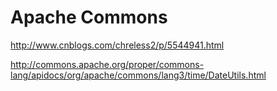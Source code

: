# Apache Commons 



http://www.cnblogs.com/chreless2/p/5544941.html

http://commons.apache.org/proper/commons-lang/apidocs/org/apache/commons/lang3/time/DateUtils.html